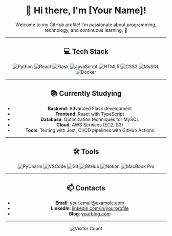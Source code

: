 <div align="center">

# 👋 Hi there, I'm [Your Name]!
Welcome to my GitHub profile! I'm passionate about programming, technology, and continuous learning. 🚀

---

## 💻 Tech Stack
![Python](https://img.shields.io/badge/Python-3776AB?style=flat&logo=python&logoColor=white)
![React](https://img.shields.io/badge/React-61DAFB?style=flat&logo=react&logoColor=black)
![Flask](https://img.shields.io/badge/Flask-000000?style=flat&logo=flask&logoColor=white)
![JavaScript](https://img.shields.io/badge/JavaScript-F7DF1E?style=flat&logo=javascript&logoColor=black)
![HTML5](https://img.shields.io/badge/HTML5-E34F26?style=flat&logo=html5&logoColor=white)
![CSS3](https://img.shields.io/badge/CSS3-1572B6?style=flat&logo=css3&logoColor=white)
![MySQL](https://img.shields.io/badge/MySQL-4479A1?style=flat&logo=mysql&logoColor=white)
![Docker](https://img.shields.io/badge/Docker-2496ED?style=flat&logo=docker&logoColor=white)

---

## 📚 Currently Studying
- **Backend**: Advanced Flask development
- **Frontend**: React with TypeScript
- **Database**: Optimization techniques for MySQL
- **Cloud**: AWS Services (EC2, S3)
- **Tools**: Testing with Jest, CI/CD pipelines with GitHub Actions

---

## 🛠 Tools
![PyCharm](https://img.shields.io/badge/PyCharm-000000?style=flat&logo=pycharm&logoColor=white)
![VSCode](https://img.shields.io/badge/VSCode-007ACC?style=flat&logo=visual-studio-code&logoColor=white)
![Git](https://img.shields.io/badge/Git-F05032?style=flat&logo=git&logoColor=white)
![GitHub](https://img.shields.io/badge/GitHub-181717?style=flat&logo=github&logoColor=white)
![Notion](https://img.shields.io/badge/Notion-000000?style=flat&logo=notion&logoColor=white)
![MacBook Pro](https://img.shields.io/badge/Apple-MacBook_Pro-999999?style=flat&logo=apple&logoColor=white)

---

## 📫 Contacts
- **Email**: your.email@example.com
- **LinkedIn**: [linkedin.com/in/yourprofile](https://linkedin.com/in/yourprofile)
- **Blog**: [yourblog.com](https://yourblog.com)

---

![Visitor Count](https://komarev.com/ghpvc/?username=yourusername&style=flat-square)

</div>
